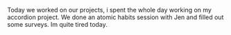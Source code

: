 <p> Today we worked on our projects, i spent the whole day working on my accordion project. We done an atomic habits session with Jen and filled out some surveys. Im quite tired today.